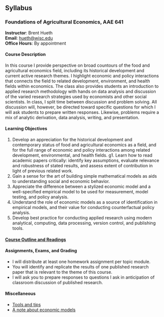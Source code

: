 ## Syllabus

### Foundations of Agricultural Economics, AAE 641

**Instructor**: Brent Hueth  
**Email**: hueth@wisc.edu  
**Office Hours**: By appointment

#### Course Description

In this course I provide perspective on broad countours of the food and
agricultural economics field, including its historical development and current
active research themes. I highlight economic and policy interactions that
connects the field to related development, environment, and health fields
within economics. The class also provides students an introduction to applied
research methodology with hands on data analysis and discussion of the varied
research strategies used by economists and other social scientists. In class, I
split time between discussion and problem solving. All discussion will,
however, be directed toward specific questions for which I will ask students to
prepare written responses. Likewise, problems require a mix of analytic
derivation, data analysis, writing, and presentation.

#### Learning Objectives

1. Develop an appreciation for the historical development and contemporary
   status of food and agricultural economics as a field, and for the full range
   of economic and policy interactions among related development,
   environmental, and health fields.
g1. Learn how to read academic papers critically: identify key assumptions,
   evaluate relevance and robustness of stated results, and assess extent of
   contribution in light of previous related work.
1. Gain a sense for the art of building simple mathematical models as aids to
   understanding social and economic behavior.
1. Appreciate the difference between a stylized economic model and a
   well-specified empirical model to be used for measurement, model testing,
   and policy analysis.
1. Understand the role of economic models as a source of identification in
   empirical models, and their value for conducting counterfactual policy
   analysis.
1. Develop best practice for conducting applied research using modern
   analytical, computing, data processing, version control, and publishing
   tools.

#### [Course Outline and Readings](./course_outline.md)

#### Assignments, Exams, and Grading

- I will distribute at least one homework assignment per topic module.
- You will identify and replicate the results of one published research paper
  that is relevant to the theme of this course.
- I will ask you to prepare responses to questions I ask in anticipation of
  classroom discussion of published research.

#### Miscellaneous

- [Tools and tips](./tools_tips.md)
- [A note about economic models](./models.md)
